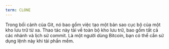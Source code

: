 ```yaml
---
term: CLONE
---
```


Trong bối cảnh của Git, nó bao gồm việc tạo một bản sao cục bộ của một kho lưu trữ từ xa. Thao tác này tải về toàn bộ kho lưu trữ, bao gồm tất cả các nhánh và lịch sử commit. Là một người dùng Bitcoin, bạn có thể cần sử dụng lệnh này khi tải phần mềm.